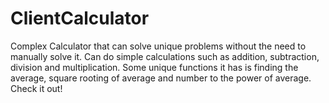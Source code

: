 # ClientCalculator
Complex Calculator that can solve unique problems without the need to manually solve it. Can do simple calculations such as addition, subtraction, division and multiplication. Some unique functions it has is finding the average, square rooting of average and number to the power of average. Check it out!

